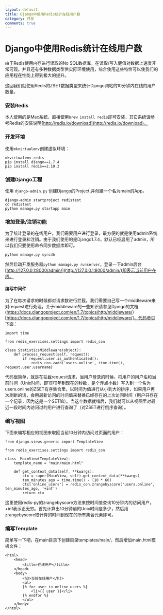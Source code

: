 ```yaml
---
layout: default
title: Django中使用Redis统计在线用户数
category: 开发
comments: true
---
```


# Django中使用Redis统计在线用户数

由于Redis使用内存进行读取的No SQL数据库，在读取/写入健值对数据上速度非常可观，并且还有多种数据类型供实际环境使用，综合使用这些特性可以使我们的应用程在性能上得到极大的提升。

这回我们就使用Redis的ZSET数据类型来统计Django网站的10分钟内在线的用户数量。

### 安装Redis

本人使用的是Mac系统，直接使用`brew install redis`即可安装，其它系统请参考Redis的安装说明[http://redis.io/download](http://redis.io/download)。

### 开发环境

使用`mkvirtualenv`创建虚拟环境：

```
mkvirtualenv redis
pip install django==1.7.4
pip install redis==2.10.3
```

### 创建Django工程

使用 `django-admin.py` 创建Django的Project,并创建一个名为main的App。

```
django-admin startproject redistest
cd redistest
python manage.py startapp main
```

### 增加登录/注销功能

为了统计登录的在线用户，我们需要用户进行登录，最方便的就是使用admin系统来进行登录和注销。由于我们使用的是Django1.7.4，默认已经启用了admin，所以我们只要使用命令同步数据库即可。

```
python manage.py syncdb
```

然后启动开发服务器`python manage.py runserver`，登录一下admin后台[http://127.0.0.1:8000/admin/](http://127.0.0.1:8000/admin/)即表示当前用户在线。

#### 编写中间件

为了在每次请求的时候都对请求数进行拦截，我们需要自己写一个middleware来对request进行处理，关于middleware的一些知识请参见Django的文档(https://docs.djangoproject.com/en/1.7/topics/http/middleware/)[https://docs.djangoproject.com/en/1.7/topics/http/middleware/]，代码参见下面：

```
import time

from redis_exercises.settings import redis_con

class StatisticsMiddleware(object):
    def process_request(self, request):
        if request.user.is_authenticated():
            redis_con.zadd('users.online', time.time(), request.user.username)
```

代码很简单，就是在拦截request请求，当用户登录的时候，将用户的用户名和当前时间（Unix时间，即1970年到现在的秒数，是个浮点小数）写入到一个名为users.online的ZSET有序集合里，以时间为值进行从小到大的排序，如果用户再次刷新的话，会用最新访问的时间值来替换已经存在的上次访问时间（用户只存在一个记录，因为这是一个SET嘛）。当这个数据就绪后，我们就可以从视图里对最近一段时间内访问过的用户进行查询了（对ZSET进行倒序查询）。

### 编写视图

下面来编写相应的视图来取回当前10分钟内访问过页面的用户：

```
from django.views.generic import TemplateView

from redis_exercises.settings import redis_con

class  MainView(TemplateView):
    template_name = "main/main.html"

    def get_context_data(self, **kwargs):
        ctx = super(MainView, self).get_context_data(**kwargs)
        ten_minutes_ago = time.time() - (10 * 60)
        ctx['online_users'] = redis_con.zrangebyscore('users.online', ten_minutes_ago, '+inf')
        return ctx
```

这里使用redis-py的zrangebyscore方法来按时间值查询10分钟内的访问用户，+inf表示正无穷。首先计算出10分钟前的Unix时间是多少，然后用zrangebyscore取计算的时间到现在的所有集合元素即可。

### 编写Template

简单写一下吧，在main目录下创建目录templates/main/，然后增加main.html模板文件：

```
<html>
    <head>
        <title>在线用户</title>
    </head>
    <body>
        <h3>当前在线用户</h3>
        <ul>
        {% for user in online_users %}
            <li>{{ user }}</li>
        {% endfor %}
        </ul>
    </body>
</html>
```


